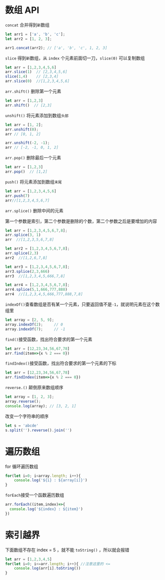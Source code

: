 # 数组 API
`concat` 合并得到`新`数组
```javascript
let arr1 = ['a', 'b', 'c'];
let arr2 = [1, 2, 3];

arr1.concat(arr2); // ['a', 'b', 'c', 1, 2, 3]
```
`slice` 得到`新`数组，从 `index` 个元素前面切一刀，`slice(0)` 可以复制数组
```javascript
let arr = [1,2,3,4,5,6]
arr.slice(1)  // [2,3,4,5,6]
slice(1,4)    // [2,3,4]
arr.slice(0)  //[1,2,3,4,5,6]
```
`arr.shift()` 删除第一个元素
```javascript
let arr = [1,2,3]
arr.shift()  // [2,3]
```
`unshift()` 将元素添加到数组`头部`
```javascript
let arr = [1, 2];
arr.unshift(0); 
arr // [0, 1, 2]

arr.unshift(-2, -1); 
arr // [-2, -1, 0, 1, 2]
```
`arr.pop()` 删除最后一个元素
```javascript
let arr = [1,2,3]
arr.pop()  // [1,2]
```
`push()` 将元素添加到数组`末尾`
```javascript
let arr = [1,2,3,4,5,6]
arr.push(7) 
arr//[1,2,3,4,5,6,7]
```
`arr.splice()` 删除中间的元素

第一个参数是索引，第二个参数是删除的个数，第二个参数之后是要增加的内容
```javascript
let arr = [1,2,3,4,5,6,7,8];
arr.splice(3, 1) 
arr  //[1,2,3,5,6,7,8]

let arr2 = [1,2,3,4,5,6,7,8];
arr.splice(2,3) 
arr2  //[1,2,6,7,8]

let arr3 = [1,2,3,4,5,6,7,8];
arr3.splice(2,3,666) 
arr3  //[1,2,3,4,5,666,7,8]

let arr4 = [1,2,3,4,5,6,7,8];
arr4.splice(5,1,666,777,888) 
arr4  //[1,2,3,4,5,666,777,888,7,8]
```
`indexOf()`查看数组是否有某一个元素，只要返回值不是`-1`，就说明元素在这个数组里
```javascript
let array = [2, 5, 9];
array.indexOf(2);     // 0
array.indexOf(7);     // -1
```
`find()`接受函数，找出符合要求的第一个元素
```javascript
let arr = [12,23,34,56,67,78]
arr.find(item=>{x % 2 === 0}) 
```
`findIndex()`接受函数，找出符合要求的第一个元素的下标
```javascript
let arr = [12,23,34,56,67,78]
arr.findIndex(item=>{x % 2 === 0}) 
```
`reverse.()` 颠倒原来数组顺序
```javascript
let array = [1, 2, 3];
array.reverse();
console.log(array); // [3, 2, 1]
```
改变一个字符串的顺序
```javascript
let s = 'abcde'
s.split('').reverse().join('')
```
# 遍历数组
for 循环遍历数组
```javascript
for(let i=0; i<array.length; i++){
	console.log('${i} : ${array[i]}')      
}
```
`forEach`接受一个函数遍历数组
```javascript
arr.forEach((item,index)=>{
  console.log('${index} : ${item}')
})
```
# 索引越界
下面数组不存在 index = 5 ，就不能 `toString()` ，所以就会报错
```javascript
let arr = [1,2,3,4,5]
for(let i=0; i<=arr.length; i++){ //注意这里的 <=
	console.log(arr[i].toString())
}
```

